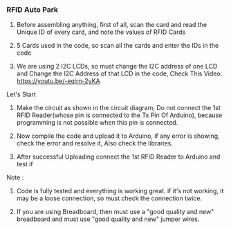 ### RFID Auto Park

1. Before assembling anything, first of all, scan the card and read the Unique ID of every card, and note the values of RFID Cards

2. 5 Cards used in the code, so scan all the cards and enter the IDs in the code

3. We are using 2 I2C LCDs, so must change the I2C address of one LCD and Change the I2C Address of that LCD in the code, Check This Video: https://youtu.be/-eqirn-2yKA

Let's Start
1. Make the circuit as shown in the circuit diagram, Do not connect the 1st RFID Reader(whose pin is connected to the Tx Pin Of Arduino), because programming is not possible when this pin is connected.

2. Now compile the code and upload it to Arduino, if any error is showing, check the error and resolve it, Also check the libraries.

3. After successful Uploading connect the 1st RFID Reader to Arduino and test if

Note :
1. Code is fully tested and everything is working great. if it's not working, it may be a loose connection, so must check the connection twice.

2. If you are using Breadboard, then must use a "good quality and new" breadboard and must use "good quality and new" jumper wires.
